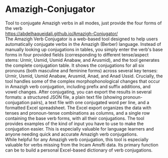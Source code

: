 # Amazigh-Conjugator
Tool to conjugate Amazigh verbs in all modes, just provide the four forms of the verb
<br>
https://abdelhaqueidali.github.io/Amazigh-Conjugator/
<br>
The Amazigh Verb Conjugator is a web-based tool designed to help users automatically conjugate verbs in the Amazigh (Berber) language. Instead of manually looking up conjugations in tables, you simply enter the verb's base forms in four provided fields (corresponding to different tense/aspect stems: Urmir, Usmid, Usmid Anabaw, and Arusmid), and the tool generates the complete conjugation table. It shows the conjugations for all six pronouns (both masculine and feminine forms) across several key tenses: Urmir, Usmid, Usmid Anabaw, Arusmid, Anad, and Anad Ussid. Crucially, the tool handles some of the complex morphophonological changes that occur in Amazigh verb conjugation, including prefix and suffix additions, and vowel changes. After conjugating, you can export the results in several formats: a structured JSON file, a plain text file (showing pronoun-conjugation pairs), a text file with one conjugated word per line, and a formatted Excel spreadsheet. The Excel export organizes the data with tenses and pronoun-tense combinations as columns, and a single row containing the base verb forms, with all their conjugations. The tool provides examples of the kind of input you have to use to make the conjugation easier. This is especially valuable for language learners and anyone needing quick and accurate Amazigh verb conjugations.
<br>
While helpful for any Amazigh verb conjugation, this tool is especially valuable for verbs missing from the Ircam Amsfti data. Its primary function can be to build a personal Excel-based dictionary of verb conjugations.
